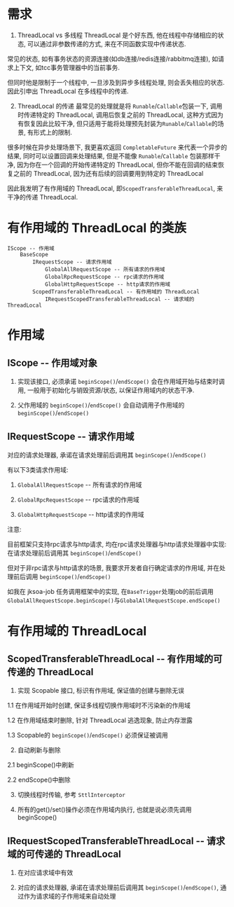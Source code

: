 # 需求

1. ThreadLocal vs 多线程
ThreadLocal 是个好东西, 他在线程中存储相应的状态, 可以通过非参数传递的方式, 来在不同函数实现中传递状态.

常见的状态, 如有事务状态的资源连接(如db连接/redis连接/rabbitmq连接), 如请求上下文, 如tcc事务管理器中的当前事务.

但同时他是限制于一个线程中, 一旦涉及到异步多线程处理, 则会丢失相应的状态. 因此引申出 ThreadLocal 在多线程中的传递.

2. ThreadLocal 的传递
最常见的处理就是将 `Runable`/`Callable`包装一下, 调用时传递特定的 ThreadLocal, 调用后恢复之前的 ThreadLocal, 这种方式因为有恢复因此比较干净, 但只适用于能将处理预先封装为`Runable`/`Callable`的场景, 有形式上的限制.

很多时候在异步处理场景下, 我更喜欢返回 `CompletableFuture` 来代表一个异步的结果, 同时可以设置回调来处理结果, 但是不能像 `Runable`/`Callable` 包装那样干净, 因为你在一个回调的开始传递特定的 ThreadLocal, 但你不能在回调的结束恢复之前的 ThreadLocal, 因为还有后续的回调要用到特定的 ThreadLocal

因此我发明了有作用域的 ThreadLocal, 即`ScopedTransferableThreadLocal`, 来干净的传递 ThreadLocal.

# 有作用域的 ThreadLocal 的类族

```
IScope -- 作用域
	BaseScope
		IRequestScope -- 请求作用域
			GlobalAllRequestScope -- 所有请求的作用域
			GlobalRpcRequestScope -- rpc请求的作用域
			GlobalHttpRequestScope -- http请求的作用域
		ScopedTransferableThreadLocal -- 有作用域的 ThreadLocal
			IRequestScopedTransferableThreadLocal -- 请求域的 ThreadLocal
```

# 作用域

## IScope -- 作用域对象

1. 实现该接口, 必须承诺 `beginScope()`/`endScope()` 会在作用域开始与结束时调用, 一般用于初始化与销毁资源/状态, 以保证作用域内的状态干净.

2. 父作用域的  `beginScope()`/`endScope()`  会自动调用子作用域的  `beginScope()`/`endScope()`

## IRequestScope -- 请求作用域

对应的请求处理器, 承诺在请求处理前后调用其 `beginScope()`/`endScope()`

有以下3类请求作用域:

1. `GlobalAllRequestScope` -- 所有请求的作用域

2. `GlobalRpcRequestScope` -- rpc请求的作用域

3. `GlobalHttpRequestScope` -- http请求的作用域

注意:

目前框架只支持rpc请求与http请求, 均在rpc请求处理器与http请求处理器中实现: 在请求处理前后调用其  `beginScope()`/`endScope()`

但对于非rpc请求与http请求的场景, 我要求开发者自行确定请求的作用域, 并在处理前后调用  `beginScope()`/`endScope()`

如我在 jksoa-job 任务调用框架中的实现, 在`BaseTrigger`处理job的前后调用`GlobalAllRequestScope.beginScope()`与`GlobalAllRequestScope.endScope()`

# 有作用域的 ThreadLocal

## ScopedTransferableThreadLocal -- 有作用域的可传递的 ThreadLocal

1. 实现 Scopable 接口, 标识有作用域, 保证值的创建与删除无误

1.1 在作用域开始时创建, 保证多线程切换作用域时不污染新的作用域

1.2 在作用域结束时删除, 针对 ThreadLocal 逃逸现象, 防止内存泄露

1.3 Scopable的 `beginScope()`/`endScope()` 必须保证被调用

2. 自动刷新与删除

2.1 beginScope()中刷新

2.2 endScope()中删除

3. 切换线程时传输, 参考 `SttlInterceptor`

4. 所有的get()/set()操作必须在作用域内执行, 也就是说必须先调用 beginScope()

## IRequestScopedTransferableThreadLocal -- 请求域的可传递的 ThreadLocal

1. 在对应请求域中有效

2. 对应的请求处理器, 承诺在请求处理前后调用其  `beginScope()`/`endScope()`, 通过作为请求域的子作用域来自动处理